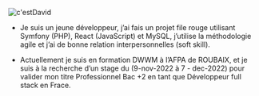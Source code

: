 
![c'estDavid](https://user-images.githubusercontent.com/94442434/191039830-b1456244-6681-4096-81d6-e781172f3c47.svg)

* Je suis un jeune développeur, j’ai fais un projet file rouge utilisant Symfony (PHP), React (JavaScript) et MySQL, j’utilise la méthodologie agile et j’ai de bonne relation interpersonnelles (soft skill). 

* Actuellement je suis en formation DWWM à l’AFPA de ROUBAIX, et  je suis à la recherche d’un stage du (9-nov-2022  à  7 - dec-2022)  pour valider mon titre Professionnel Bac +2  en tant que Développeur full stack en Frace.





